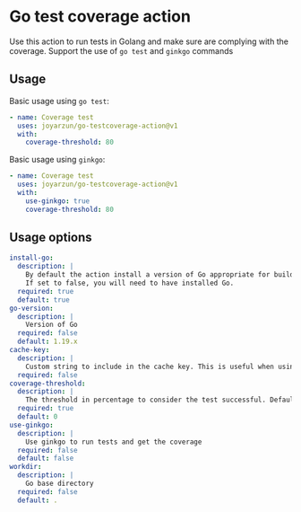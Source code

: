 # Go test coverage action

Use this action to run tests in Golang and make sure are complying with the coverage. Support the use of `go test` and `ginkgo` commands

## Usage

Basic usage using `go test`:

```yaml
- name: Coverage test
  uses: joyarzun/go-testcoverage-action@v1
  with:
    coverage-threshold: 80
```

Basic usage using `ginkgo`:

```yaml
- name: Coverage test
  uses: joyarzun/go-testcoverage-action@v1
  with:
    use-ginkgo: true
    coverage-threshold: 80
```

## Usage options

```yaml
install-go:
  description: |
    By default the action install a version of Go appropriate for building and running.
    If set to false, you will need to have installed Go.
  required: true
  default: true
go-version:
  description: |
    Version of Go
  required: false
  default: 1.19.x
cache-key:
  description: |
    Custom string to include in the cache key. This is useful when using multiple Go versions.
  required: false
coverage-threshold:
  description: |
    The threshold in percentage to consider the test successful. Default is 0 so any test will pass
  required: true
  default: 0
use-ginkgo:
  description: |
    Use ginkgo to run tests and get the coverage
  required: false
  default: false
workdir:
  description: |
    Go base directory
  required: false
  default: .
```
